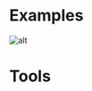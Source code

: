 # Examples
![alt](https://git.cybbh.space/net/public/raw/master/modules/networking/slides-v4/images/offensivefinishednetwork.png)
# Tools
